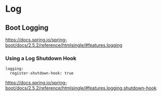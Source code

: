 # Log

## Boot Logging 
https://docs.spring.io/spring-boot/docs/2.5.2/reference/htmlsingle/#features.logging

### Using a Log Shutdown Hook
~~~
logging:
  register-shutdown-hook: true
~~~
https://docs.spring.io/spring-boot/docs/2.5.2/reference/htmlsingle/#features.logging.shutdown-hook